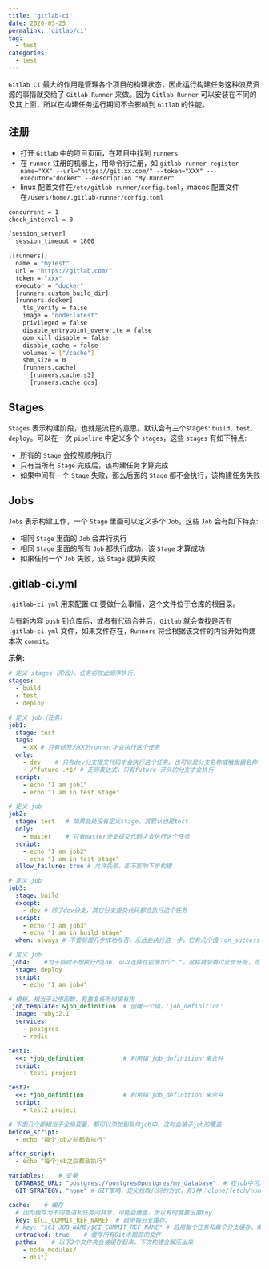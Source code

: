 ```yaml
---
title: 'gitlab-ci'
date: 2020-03-25
permalink: 'gitlab/ci'
tag:
  - test
categories:
  - test
---
```


`Gitlab CI` 最大的作用是管理各个项目的构建状态，因此运行构建任务这种浪费资源的事情就交给了 `Gitlab Runner` 来做。因为 `Gitlab Runner` 可以安装在不同的及其上面，所以在构建任务运行期间不会影响到 `Gitlab` 的性能。

## 注册

- 打开 `Gitlab` 中的项目页面，在项目中找到 `runners`
- 在 `runner` 注册的机器上，用命令行注册，如 `gitlab-runner register --name="XX" --url="https://git.xx.com/" --token="XXX" --executor="docker" --description "My Runner"`
- linux 配置文件在`/etc/gitlab-runner/config.toml`，macos 配置文件在`/Users/home/.gitlab-runner/config.toml`

```bash
concurrent = 1
check_interval = 0

[session_server]
  session_timeout = 1800

[[runners]]
  name = "myTest"
  url = "https://gitlab.com/"
  token = "xxx"
  executor = "docker"
  [runners.custom_build_dir]
  [runners.docker]
    tls_verify = false
    image = "node:latest"
    privileged = false
    disable_entrypoint_overwrite = false
    oom_kill_disable = false
    disable_cache = false
    volumes = ["/cache"]
    shm_size = 0
    [runners.cache]
      [runners.cache.s3]
      [runners.cache.gcs]
```

## Stages

`Stages` 表示构建阶段，也就是流程的意思。默认会有三个stages: `build、test、deploy`。可以在一次 `pipeline` 中定义多个 `stages`，这些 `stages` 有如下特点:

- 所有的 `Stage` 会按照顺序执行
- 只有当所有 `Stage` 完成后，该构建任务才算完成
- 如果中间有一个 `Stage` 失败，那么后面的 `Stage` 都不会执行，该构建任务失败

## Jobs

`Jobs` 表示构建工作，一个 `Stage` 里面可以定义多个 `Job`，这些 `Job` 会有如下特点:

- 相同 `Stage` 里面的 `Job` 会并行执行
- 相同 `Stage` 里面的所有 `Job` 都执行成功，该 `Stage` 才算成功
- 如果任何一个 `Job` 失败，该 `Stage` 就算失败

## .gitlab-ci.yml

`.gitlab-ci.yml` 用来配置 `CI` 要做什么事情，这个文件位于仓库的根目录。

当有新内容 `push` 到仓库后，或者有代码合并后，`Gitlab` 就会查找是否有 `.gitlab-ci.yml` 文件，如果文件存在，`Runners` 将会根据该文件的内容开始构建本次 `commit`。

**示例:**

```yml
# 定义 stages（阶段）。任务将按此顺序执行。
stages:
  - build
  - test
  - deploy

# 定义 job（任务）
job1:
  stage: test
  tags:
    - XX # 只有标签为XX的runner才会执行这个任务
  only:
    - dev    # 只有dev分支提交代码才会执行这个任务。也可以是分支名称或触发器名称
    - /^future-.*$/ # 正则表达式，只有future-开头的分支才会执行
  script:
    - echo "I am job1"
    - echo "I am in test stage"

# 定义 job
job2:
  stage: test   # 如果此处没有定义stage，其默认也是test
  only:
    - master    # 只有master分支提交代码才会执行这个任务
  script:
    - echo "I am job2"
    - echo "I am in test stage"
  allow_failure: true # 允许失败，即不影响下步构建

# 定义 job
job3:
  stage: build
  except:
    - dev # 除了dev分支，其它分支提交代码都会执行这个任务
  script:
    - echo "I am job3"
    - echo "I am in build stage"
  when: always # 不管前面几步成功与否，永远会执行这一步。它有几个值：on_success （默认值）\on_failure\always\manual（手动执行）

# 定义 job
.job4:    #对于临时不想执行的job，可以选择在前面加个"."，这样就会跳过此步任务，否则你除了要注释掉这个jobj外，还需要注释上面为deploy的stage
  stage: deploy
  script:
    - echo "I am job4"

# 模板，相当于公用函数，有重复任务时很有用
.job_template: &job_definition  # 创建一个锚，'job_definition'
  image: ruby:2.1
  services:
    - postgres
    - redis

test1:
  <<: *job_definition           # 利用锚'job_definition'来合并
  script:
    - test1 project

test2:
  <<: *job_definition           # 利用锚'job_definition'来合并
  script:
    - test2 project

# 下面几个都相当于全局变量，都可以添加到具体job中，这时会被子job的覆盖
before_script:
  - echo "每个job之前都会执行"

after_script:
  - echo "每个job之后都会执行"

variables:    # 变量
  DATABASE_URL: "postgres://postgres@postgres/my_database"  # 在job中可以用${DATABASE_URL}来使用这个变量。常用的预定义变量有CI_COMMIT_REF_NAME（项目所在的分支或标签名称），CI_JOB_NAME（任务名称），CI_JOB_STAGE（任务阶段）
  GIT_STRATEGY: "none" # GIT策略，定义拉取代码的方式，有3种：clone/fetch/none，默认为clone，速度最慢，每步job都会重新clone一次代码。我们一般将它设置为none，在具体任务里设置为fetch就可以满足需求，毕竟不是每步都需要新代码，也不符合我们测试的流程

cache:    # 缓存
  # 因为缓存为不同管道和任务间共享，可能会覆盖，所以有时需要设置key
  key: ${CI_COMMIT_REF_NAME}  # 启用每分支缓存。
  # key: "$CI_JOB_NAME/$CI_COMMIT_REF_NAME" # 启用每个任务和每个分支缓存。需要注意的是，如果是在windows中运行这个脚本，需要把$换成%
  untracked: true    # 缓存所有Git未跟踪的文件
  paths:    # 以下2个文件夹会被缓存起来，下次构建会解压出来
    - node_modules/
    - dist/
```
